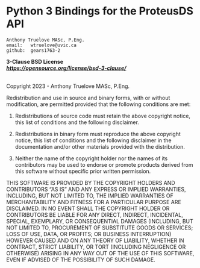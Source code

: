 # Python 3 Bindings for the ProteusDS API
    
    Anthony Truelove MASc, P.Eng.  
    email:   wtruelove@uvic.ca
    github:  gears1763-2 

**3-Clause BSD License**  
***<https://opensource.org/license/bsd-3-clause/>***
</br></br>

Copyright 2023 - Anthony Truelove MASc, P.Eng.

Redistribution and use in source and binary forms, with or without modification, are
permitted provided that the following conditions are met:

1. Redistributions of source code must retain the above copyright notice, this list of
conditions and the following disclaimer.

2. Redistributions in binary form must reproduce the above copyright notice, this list
of conditions and the following disclaimer in the documentation and/or other materials
provided with the distribution.

3. Neither the name of the copyright holder nor the names of its contributors may be
used to endorse or promote products derived from this software without specific prior
written permission.

THIS SOFTWARE IS PROVIDED BY THE COPYRIGHT HOLDERS AND CONTRIBUTORS “AS IS” AND ANY
EXPRESS OR IMPLIED WARRANTIES, INCLUDING, BUT NOT LIMITED TO, THE IMPLIED WARRANTIES OF
MERCHANTABILITY AND FITNESS FOR A PARTICULAR PURPOSE ARE DISCLAIMED. IN NO EVENT SHALL
THE COPYRIGHT HOLDER OR CONTRIBUTORS BE LIABLE FOR ANY DIRECT, INDIRECT, INCIDENTAL,
SPECIAL, EXEMPLARY, OR CONSEQUENTIAL DAMAGES (INCLUDING, BUT NOT LIMITED TO, PROCUREMENT
OF SUBSTITUTE GOODS OR SERVICES; LOSS OF USE, DATA, OR PROFITS; OR BUSINESS INTERRUPTION)
HOWEVER CAUSED AND ON ANY THEORY OF LIABILITY, WHETHER IN CONTRACT, STRICT LIABILITY, OR
TORT (INCLUDING NEGLIGENCE OR OTHERWISE) ARISING IN ANY WAY OUT OF THE USE OF THIS
SOFTWARE, EVEN IF ADVISED OF THE POSSIBILITY OF SUCH DAMAGE. 
